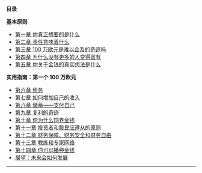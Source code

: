 **目录**

**基本原则**

- [第一章 你真正想要的是什么](./%E5%9F%BA%E6%9C%AC%E5%8E%9F%E5%88%99/1-%E4%BD%A0%E7%9C%9F%E6%AD%A3%E6%83%B3%E8%A6%81%E7%9A%84%E6%98%AF%E4%BB%80%E4%B9%88.md)
- [第二章 责任意味着什么](./%E5%9F%BA%E6%9C%AC%E5%8E%9F%E5%88%99/2-%E8%B4%A3%E4%BB%BB%E6%84%8F%E5%91%B3%E7%9D%80%E4%BB%80%E4%B9%88.md)
- [第三章 100 万欧元是难以企及的奇迹吗](./%E5%9F%BA%E6%9C%AC%E5%8E%9F%E5%88%99/3-100%E4%B8%87%E6%AC%A7%E5%85%83%E6%98%AF%E9%9A%BE%E4%BB%A5%E4%BC%81%E5%8F%8A%E7%9A%84%E5%A5%87%E8%BF%B9%E5%90%97.md)
- [第四章 为什么没有更多的人变得富有](./%E5%9F%BA%E6%9C%AC%E5%8E%9F%E5%88%99/4-%E4%B8%BA%E4%BB%80%E4%B9%88%E6%B2%A1%E6%9C%89%E6%9B%B4%E5%A4%9A%E7%9A%84%E4%BA%BA%E5%8F%98%E5%BE%97%E5%AF%8C%E6%9C%89.md)
- [第五章 你关于金钱的真实想法是什么](./%E5%9F%BA%E6%9C%AC%E5%8E%9F%E5%88%99/5-%E4%BD%A0%E5%85%B3%E4%BA%8E%E9%87%91%E9%92%B1%E7%9A%84%E7%9C%9F%E5%AE%9E%E6%83%B3%E6%B3%95%E6%98%AF%E4%BB%80%E4%B9%88.md)

**实用指南：第一个 100 万欧元**

- [第六章 债务](./%E5%AE%9E%E7%94%A8%E6%8C%87%E5%8D%97%EF%BC%9A%E7%AC%AC%E4%B8%80%E4%B8%AA%20100%20%20%E4%B8%87%E6%AC%A7%E5%85%83/6-%E5%80%BA%E5%8A%A1.md)
- [第七章 如何增加自己的收入](./%E5%AE%9E%E7%94%A8%E6%8C%87%E5%8D%97%EF%BC%9A%E7%AC%AC%E4%B8%80%E4%B8%AA%20100%20%20%E4%B8%87%E6%AC%A7%E5%85%83/7-%E5%A6%82%E4%BD%95%E5%A2%9E%E5%8A%A0%E8%87%AA%E5%B7%B1%E7%9A%84%E6%94%B6%E5%85%A5.md)
- [第八章 储蓄——支付自己](./%E5%AE%9E%E7%94%A8%E6%8C%87%E5%8D%97%EF%BC%9A%E7%AC%AC%E4%B8%80%E4%B8%AA%20100%20%20%E4%B8%87%E6%AC%A7%E5%85%83/8-%E5%82%A8%E8%93%84%E2%80%94%E2%80%94%E6%94%AF%E4%BB%98%E8%87%AA%E5%B7%B1.md)
- [第九章 复利的奇迹](./%E5%AE%9E%E7%94%A8%E6%8C%87%E5%8D%97%EF%BC%9A%E7%AC%AC%E4%B8%80%E4%B8%AA%20100%20%20%E4%B8%87%E6%AC%A7%E5%85%83/10-%E4%BD%A0%E4%B8%BA%E4%BB%80%E4%B9%88%E5%BF%85%E9%A1%BB%E9%A5%B2%E5%85%BB%E9%87%91%E9%92%B1.md)
- [第十章 你为什么饲养金钱](./%E5%AE%9E%E7%94%A8%E6%8C%87%E5%8D%97%EF%BC%9A%E7%AC%AC%E4%B8%80%E4%B8%AA%20100%20%20%E4%B8%87%E6%AC%A7%E5%85%83/10-%E4%BD%A0%E4%B8%BA%E4%BB%80%E4%B9%88%E5%BF%85%E9%A1%BB%E9%A5%B2%E5%85%BB%E9%87%91%E9%92%B1.md)
- [第十一章 投资者和股民应遵从的原则](./%E5%AE%9E%E7%94%A8%E6%8C%87%E5%8D%97%EF%BC%9A%E7%AC%AC%E4%B8%80%E4%B8%AA%20100%20%20%E4%B8%87%E6%AC%A7%E5%85%83/11-%E6%8A%95%E8%B5%84%E8%80%85%E5%92%8C%E8%82%A1%E6%B0%91%E5%BA%94%E9%81%B5%E4%BB%8E%E7%9A%84%E5%8E%9F%E5%88%99.md)
- [第十二章 财务保障、财务安全和财务自由](./%E5%AE%9E%E7%94%A8%E6%8C%87%E5%8D%97%EF%BC%9A%E7%AC%AC%E4%B8%80%E4%B8%AA%20100%20%20%E4%B8%87%E6%AC%A7%E5%85%83/12-%E8%B4%A2%E5%8A%A1%E4%BF%9D%E9%9A%9C%E3%80%81%E8%B4%A2%E5%8A%A1%E5%AE%89%E5%85%A8%E5%92%8C%E8%B4%A2%E5%8A%A1%E8%87%AA%E7%94%B1.md)
- [第十三章 教练和专家网络](./%E5%AE%9E%E7%94%A8%E6%8C%87%E5%8D%97%EF%BC%9A%E7%AC%AC%E4%B8%80%E4%B8%AA%20100%20%20%E4%B8%87%E6%AC%A7%E5%85%83/13-%E6%95%99%E7%BB%83%E5%92%8C%E4%B8%93%E5%AE%B6%E7%BD%91%E7%BB%9C.md)
- [第十四章 你可以播种金钱](./%E5%AE%9E%E7%94%A8%E6%8C%87%E5%8D%97%EF%BC%9A%E7%AC%AC%E4%B8%80%E4%B8%AA%20100%20%20%E4%B8%87%E6%AC%A7%E5%85%83/14-%E4%BD%A0%E5%8F%AF%E4%BB%A5%E6%92%AD%E7%A7%8D%E9%87%91%E9%92%B1.md)
- [展望：未来会如何发展](./%E5%AE%9E%E7%94%A8%E6%8C%87%E5%8D%97%EF%BC%9A%E7%AC%AC%E4%B8%80%E4%B8%AA%20100%20%20%E4%B8%87%E6%AC%A7%E5%85%83/%E5%B1%95%E6%9C%9B%EF%BC%9A%E6%9C%AA%E6%9D%A5%E4%BC%9A%E5%A6%82%E4%BD%95%E5%8F%91%E5%B1%95.md)

-------
